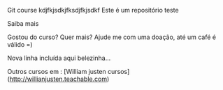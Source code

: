 Git course
kdjfkjsdkjfksdjfkjsdkf
Este é um repositório teste

Saiba mais

Gostou do curso? Quer mais? Ajude me com uma doação, até um café é válido =)

Nova linha incluída aqui belezinha...

Outros cursos em : [William justen cursos] (http://willianjusten.teachable.com)
